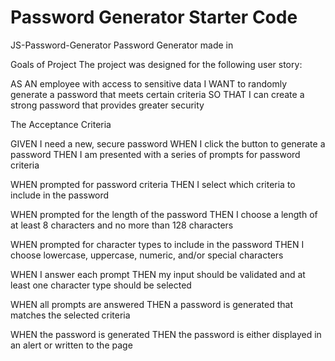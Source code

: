 # Password Generator Starter Code
JS-Password-Generator
Password Generator made in 

Goals of Project
The project was designed for the following user story:

AS AN employee with access to sensitive data I WANT to randomly generate a password that meets certain criteria SO THAT I can create a strong password that provides greater security

The Acceptance Criteria

GIVEN I need a new, secure password WHEN I click the button to generate a password THEN I am presented with a series of prompts for password criteria

WHEN prompted for password criteria THEN I select which criteria to include in the password

WHEN prompted for the length of the password THEN I choose a length of at least 8 characters and no more than 128 characters

WHEN prompted for character types to include in the password THEN I choose lowercase, uppercase, numeric, and/or special characters

WHEN I answer each prompt THEN my input should be validated and at least one character type should be selected

WHEN all prompts are answered THEN a password is generated that matches the selected criteria

WHEN the password is generated THEN the password is either displayed in an alert or written to the page